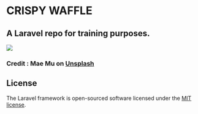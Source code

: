 # CRISPY WAFFLE

## A Laravel repo for training purposes.

<img src="https://images.unsplash.com/photo-1558584724-0e4d32ca55a4?ixlib=rb-1.2.1&ixid=eyJhcHBfaWQiOjEyMDd9&auto=format&fit=crop&w=701&q=80">

### Credit : Mae Mu on <a href="https://unsplash.com/photos/1LPsUqjb_Jg" target="_blank">Unsplash</a>

## License

The Laravel framework is open-sourced software licensed under the [MIT license](https://opensource.org/licenses/MIT).
